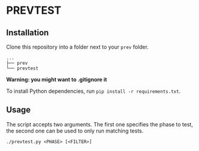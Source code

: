 # PREVTEST

## Installation

Clone this repository into a folder next to your `prev` folder.
```
...
├── prev
└── prevtest
```
**Warning: you might want to .gitignore it**

To install Python dependencies, run `pip install -r requirements.txt`.


## Usage

The script accepts two arguments. The first one specifies the phase to test, the second one can be used to only run matching tests.

```
./prevtest.py <PHASE> [<FILTER>]
```